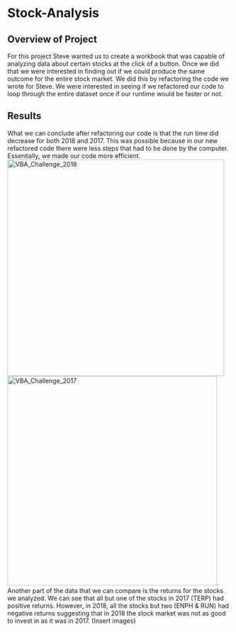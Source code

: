 # Stock-Analysis
## Overview of Project
For this project Steve wanted us to create a workbook that was capable of analyzing data about certain stocks at the click of a button. Once we did that we were interested in finding out if we could produce the same outcome for the entire stock market. We did this by refactoring the code we wrote for Steve. We were interested in seeing if we refactored our code to loop through the entire dataset once if our runtime would be faster or not.
## Results
What we can conclude after refactoring our code is that the run time did decrease for both 2018 and 2017. This was possible because in our new refactored code there were less steps that had to be done by the computer. Essentially, we made our code more efficient. <img width="489" alt="VBA_Challenge_2018" src="https://user-images.githubusercontent.com/75695931/109437107-2df45a80-79f1-11eb-9afc-2215ecf05e36.png">
<img width="473" alt="VBA_Challenge_2017" src="https://user-images.githubusercontent.com/75695931/109437111-3056b480-79f1-11eb-93d4-e9b2deba3ba4.png">. Another part of the data that we can compare is the returns for the stocks we analyzed. We can see that all but one of the stocks in 2017 (TERP) had positive returns. However, in 2018, all the stocks but two (ENPH & RUN) had negative returns suggesting that in 2018 the stock market was not as good to invest in as it was in 2017. (Insert images)

